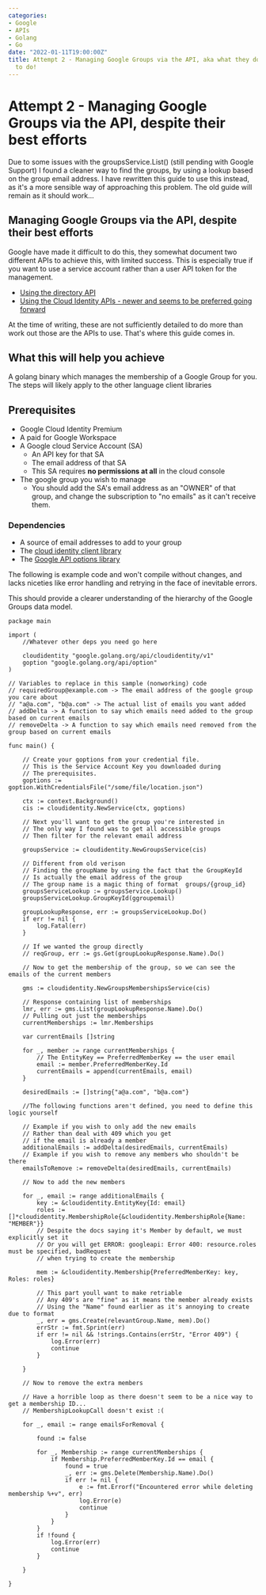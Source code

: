 ```yaml
---
categories:
- Google
- APIs
- Golang
- Go
date: "2022-01-11T19:00:00Z"
title: Attempt 2 - Managing Google Groups via the API, aka what they don't want you
  to do!
---
```

# Attempt 2 - Managing Google Groups via the API, despite their best efforts
Due to some issues with the groupsService.List() (still pending with Google Support) I found a cleaner way to find the groups, by using a lookup based on the group email address.
I have rewritten this guide to use this instead, as it's a more sensible way of approaching this problem. The old guide will remain as it should work...


## Managing Google Groups via the API, despite their best efforts
Google have made it difficult to do this, they somewhat document two different APIs to achieve this, with limited success. This is especially true if you want to use a service account rather than a user API token for the management.

* [Using the directory API](https://developers.google.com/admin-sdk/directory/v1/guides/manage-groups)
* [Using the Cloud Identity APIs - newer and seems to be preferred going forward](https://cloud.google.com/identity/docs/how-to/create-dynamic-groups)

At the time of writing, these are not sufficiently detailed to do more than work out those are the APIs to use. That's where this guide comes in.

## What this will help you achieve

A golang binary which manages the membership of a Google Group for you. The steps will likely apply to the other language client libraries

## Prerequisites
* Google Cloud Identity Premium
* A paid for Google Workspace
* A Google cloud Service Account (SA)
  * An API key for that SA
  * The email address of that SA
  * This SA requires **no permissions at all** in the cloud console
* The google group you wish to manage
  * You should add the SA's email address as an "OWNER" of that group, and change the subscription to "no emails" as it can't receive them.

### Dependencies
* A source of email addresses to add to your group
* The [cloud identity client library](https://pkg.go.dev/google.golang.org/api@v0.51.0/cloudidentity/v1)
* The [Google API options library](https://pkg.go.dev/google.golang.org/api@v0.52.0/option)

The following is example code and won't compile without changes, and lacks niceties like error handling and retrying in the face of inevitable errors.

This should provide a clearer understanding of the hierarchy of the Google Groups data model.



```golang
package main

import (
	//Whatever other deps you need go here

	cloudidentity "google.golang.org/api/cloudidentity/v1"
	goption "google.golang.org/api/option"
)

// Variables to replace in this sample (nonworking) code
// requiredGroup@example.com -> The email address of the google group you care about
// "a@a.com", "b@a.com" -> The actual list of emails you want added
// addDelta -> A function to say which emails need added to the group based on current emails
// removeDelta -> A function to say which emails need removed from the group based on current emails

func main() {

	// Create your goptions from your credential file.
	// This is the Service Account Key you downloaded during
	// The prerequisites.
	goptions := goption.WithCredentialsFile("/some/file/location.json")

	ctx := context.Background()
	cis := cloudidentity.NewService(ctx, goptions)

	// Next you'll want to get the group you're interested in
	// The only way I found was to get all accessible groups
	// Then filter for the relevant email address

	groupsService := cloudidentity.NewGroupsService(cis)

	// Different from old verison
	// Finding the groupName by using the fact that the GroupKeyId 
	// Is actually the email address of the group
	// The group name is a magic thing of format  groups/{group_id}
	groupsServiceLookup := groupsService.Lookup()
	groupsServiceLookup.GroupKeyId(ggroupemail)

	groupLookupResponse, err := groupsServiceLookup.Do()
	if err != nil {
		log.Fatal(err)
	}

	// If we wanted the group directly
	// reqGroup, err := gs.Get(groupLookupResponse.Name).Do()

	// Now to get the membership of the group, so we can see the emails of the current members

	gms := cloudidentity.NewGroupsMembershipsService(cis)

	// Response containing list of memberships
	lmr, err := gms.List(groupLookupResponse.Name).Do()
	// Pulling out just the memberships
	currentMemberships := lmr.Memberships

	var currentEmails []string

	for _, member := range currentMemberships {
		// The EntityKey == PreferredMemberKey == the user email
		email := member.PreferredMemberKey.Id
		currentEmails = append(currentEmails, email)
	}

	desiredEmails := []string{"a@a.com", "b@a.com"}

	//The following functions aren't defined, you need to define this logic yourself

	// Example if you wish to only add the new emails
	// Rather than deal with 409 which you get
	// if the email is already a member
	additionalEmails := addDelta(desiredEmails, currentEmails)
	// Example if you wish to remove any members who shouldn't be there
	emailsToRemove := removeDelta(desiredEmails, currentEmails)

	// Now to add the new members

	for _, email := range additionalEmails {
		key := &cloudidentity.EntityKey{Id: email}
		roles := []*cloudidentity.MembershipRole{&cloudidentity.MembershipRole{Name: "MEMBER"}}
		// Despite the docs saying it's Member by default, we must explicitly set it
		// Or you will get ERROR: googleapi: Error 400: resource.roles must be specified, badRequest
		// when trying to create the membership

		mem := &cloudidentity.Membership{PreferredMemberKey: key, Roles: roles}

		// This part youll want to make retriable
		// Any 409's are "fine" as it means the member already exists
		// Using the "Name" found earlier as it's annoying to create due to format
		_, err = gms.Create(relevantGroup.Name, mem).Do()
		errStr := fmt.Sprint(err)
		if err != nil && !strings.Contains(errStr, "Error 409") {
			log.Error(err)
			continue
		}

	}

	// Now to remove the extra members

	// Have a horrible loop as there doesn't seem to be a nice way to get a membership ID...
	// MembershipLookupCall doesn't exist :(

	for _, email := range emailsForRemoval {

		found := false

		for _, Membership := range currentMemberships {
			if Membership.PreferredMemberKey.Id == email {
				found = true
				_, err := gms.Delete(Membership.Name).Do()
				if err != nil {
					e := fmt.Errorf("Encountered error while deleting membership %+v", err)
					log.Error(e)
					continue
				}
			}
		}
		if !found {
			log.Error(err)
			continue
		}

	}

}

```


